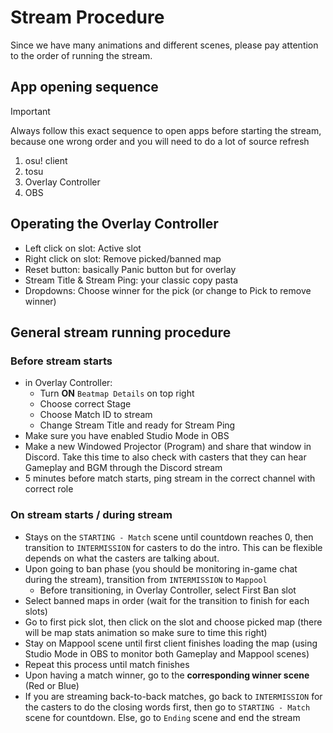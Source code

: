 # Stream Procedure
Since we have many animations and different scenes, please pay attention to the order of running the stream.
## App opening sequence
> [!IMPORTANT]
> Always follow this exact sequence to open apps before starting the stream, because one wrong order and you will need to do a lot of source refresh
1. osu! client
2. tosu
3. Overlay Controller
4. OBS
## Operating the Overlay Controller
- Left click on slot: Active slot
- Right click on slot: Remove picked/banned map
- Reset button: basically Panic button but for overlay
- Stream Title & Stream Ping: your classic copy pasta
- Dropdowns: Choose winner for the pick (or change to Pick to remove winner)
## General stream running procedure
### Before stream starts
- in Overlay Controller:
    - Turn **ON** `Beatmap Details` on top right
    - Choose correct Stage
    - Choose Match ID to stream
    - Change Stream Title and ready for Stream Ping
- Make sure you have enabled Studio Mode in OBS
- Make a new Windowed Projector (Program) and share that window in Discord. Take this time to also check with casters that they can hear Gameplay and BGM through the Discord stream
- 5 minutes before match starts, ping stream in the correct channel with correct role
### On stream starts / during stream
- Stays on the `STARTING - Match` scene until countdown reaches 0, then transition to `INTERMISSION` for casters to do the intro. This can be flexible depends on what the casters are talking about.
- Upon going to ban phase (you should be monitoring in-game chat during the stream), transition from `INTERMISSION` to `Mappool`
    - Before transitioning, in Overlay Controller, select First Ban slot
- Select banned maps in order (wait for the transition to finish for each slots)
- Go to first pick slot, then click on the slot and choose picked map (there will be map stats animation so make sure to time this right)
- Stay on Mappool scene until first client finishes loading the map (using Studio Mode in OBS to monitor both Gameplay and Mappool scenes)
- Repeat this process until match finishes
- Upon having a match winner, go to the **corresponding winner scene** (Red or Blue) 
- If you are streaming back-to-back matches, go back to `INTERMISSION` for the casters to do the closing words first, then go to `STARTING - Match` scene for countdown. Else, go to `Ending` scene and end the stream